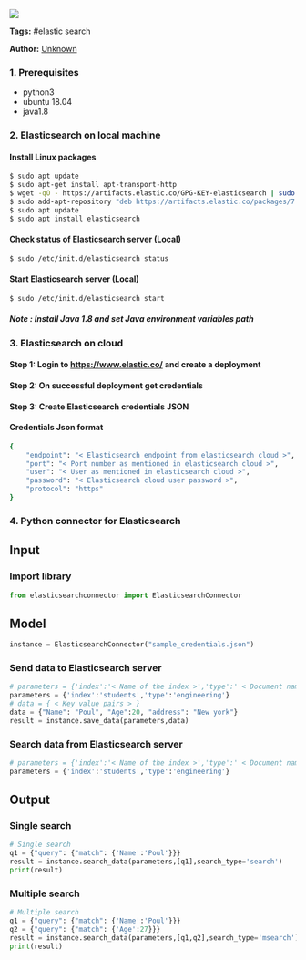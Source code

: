 <a href="https://app.naas.ai/user-redirect/naas/downloader?url=https://raw.githubusercontent.com/jupyter-naas/awesome-notebooks/master/Elastic%20Search/Elastic%20Search_Connect_to_server.ipynb" target="_parent"><img src="https://naasai-public.s3.eu-west-3.amazonaws.com/open_in_naas.svg"/></a>

**Tags:** #elastic search

**Author:** [Unknown](https://www.linkedin.com/company/naas-ai/)

### 1. Prerequisites

- python3
- ubuntu 18.04
- java1.8

### 2. Elasticsearch on local machine

#### Install Linux packages

```sh
$ sudo apt update
$ sudo apt-get install apt-transport-http
$ wget -qO - https://artifacts.elastic.co/GPG-KEY-elasticsearch | sudo apt-key add -
$ sudo add-apt-repository "deb https://artifacts.elastic.co/packages/7.x/apt stable main"
$ sudo apt update
$ sudo apt install elasticsearch 
```

#### Check status of Elasticsearch server (Local)

```sh
$ sudo /etc/init.d/elasticsearch status
```

#### Start Elasticsearch server (Local)

```sh
$ sudo /etc/init.d/elasticsearch start
```

##### Note : Install Java 1.8 and set Java environment variables path

### 3. Elasticsearch on cloud

#### Step 1: Login to https://www.elastic.co/ and create a deployment

#### Step 2: On successful deployment get credentials

#### Step 3: Create Elasticsearch credentials JSON

#### Credentials Json format

```sh
{
	"endpoint": "< Elasticsearch endpoint from elasticsearch cloud >",
	"port": "< Port number as mentioned in elasticsearch cloud >",
	"user": "< User as mentioned in elasticsearch cloud >",
	"password": "< Elasticsearch cloud user password >",
	"protocol": "https"
}
```

### 4. Python connector for Elasticsearch

## Input

### Import library


```python
from elasticsearchconnector import ElasticsearchConnector
```

## Model


```python
instance = ElasticsearchConnector("sample_credentials.json")
```

### Send data to Elasticsearch server


```python
# parameters = {'index':'< Name of the index >','type':' < Document name > '}
parameters = {'index':'students','type':'engineering'}
# data = { < Key value pairs > }
data = {"Name": "Poul", "Age":20, "address": "New york"}
result = instance.save_data(parameters,data)
```

### Search data from Elasticsearch server


```python
# parameters = {'index':'< Name of the index >','type':' < Document name > '}
parameters = {'index':'students','type':'engineering'}
```

## Output

### Single search


```python
# Single search
q1 = {"query": {"match": {'Name':'Poul'}}}
result = instance.search_data(parameters,[q1],search_type='search')
print(result)
```

### Multiple search


```python
# Multiple search
q1 = {"query": {"match": {'Name':'Poul'}}}
q2 = {"query": {"match": {'Age':27}}}
result = instance.search_data(parameters,[q1,q2],search_type='msearch')
print(result)
```
